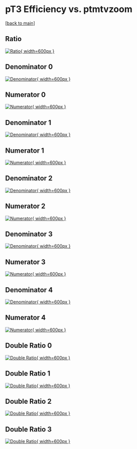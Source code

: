 # pT3 Efficiency vs. ptmtvzoom

[[back to main](./)]



## Ratio

[![Ratio](../mtv/var/pT3_base_13_0_eff_ptmtvzoom.png){ width=600px }](../mtv/var/pT3_base_13_0_eff_ptmtvzoom.pdf)

## Denominator 0

[![Denominator](../mtv/den/pT3_base_13_0_eff_ptmtvzoom_den0.png){ width=600px }](../mtv/den/pT3_base_13_0_eff_ptmtvzoom_den0.pdf)

## Numerator 0

[![Numerator](../mtv/num/pT3_base_13_0_eff_ptmtvzoom_num0.png){ width=600px }](../mtv/num/pT3_base_13_0_eff_ptmtvzoom_num0.pdf)

## Denominator 1

[![Denominator](../mtv/den/pT3_base_13_0_eff_ptmtvzoom_den1.png){ width=600px }](../mtv/den/pT3_base_13_0_eff_ptmtvzoom_den1.pdf)

## Numerator 1

[![Numerator](../mtv/num/pT3_base_13_0_eff_ptmtvzoom_num1.png){ width=600px }](../mtv/num/pT3_base_13_0_eff_ptmtvzoom_num1.pdf)

## Denominator 2

[![Denominator](../mtv/den/pT3_base_13_0_eff_ptmtvzoom_den2.png){ width=600px }](../mtv/den/pT3_base_13_0_eff_ptmtvzoom_den2.pdf)

## Numerator 2

[![Numerator](../mtv/num/pT3_base_13_0_eff_ptmtvzoom_num2.png){ width=600px }](../mtv/num/pT3_base_13_0_eff_ptmtvzoom_num2.pdf)

## Denominator 3

[![Denominator](../mtv/den/pT3_base_13_0_eff_ptmtvzoom_den3.png){ width=600px }](../mtv/den/pT3_base_13_0_eff_ptmtvzoom_den3.pdf)

## Numerator 3

[![Numerator](../mtv/num/pT3_base_13_0_eff_ptmtvzoom_num3.png){ width=600px }](../mtv/num/pT3_base_13_0_eff_ptmtvzoom_num3.pdf)

## Denominator 4

[![Denominator](../mtv/den/pT3_base_13_0_eff_ptmtvzoom_den4.png){ width=600px }](../mtv/den/pT3_base_13_0_eff_ptmtvzoom_den4.pdf)

## Numerator 4

[![Numerator](../mtv/num/pT3_base_13_0_eff_ptmtvzoom_num4.png){ width=600px }](../mtv/num/pT3_base_13_0_eff_ptmtvzoom_num4.pdf)

## Double Ratio 0

[![Double Ratio](../mtv/ratio/pT3_base_13_0_eff_ptmtvzoom_ratio0.png){ width=600px }](../mtv/ratio/pT3_base_13_0_eff_ptmtvzoom_ratio0.pdf)

## Double Ratio 1

[![Double Ratio](../mtv/ratio/pT3_base_13_0_eff_ptmtvzoom_ratio1.png){ width=600px }](../mtv/ratio/pT3_base_13_0_eff_ptmtvzoom_ratio1.pdf)

## Double Ratio 2

[![Double Ratio](../mtv/ratio/pT3_base_13_0_eff_ptmtvzoom_ratio2.png){ width=600px }](../mtv/ratio/pT3_base_13_0_eff_ptmtvzoom_ratio2.pdf)

## Double Ratio 3

[![Double Ratio](../mtv/ratio/pT3_base_13_0_eff_ptmtvzoom_ratio3.png){ width=600px }](../mtv/ratio/pT3_base_13_0_eff_ptmtvzoom_ratio3.pdf)

